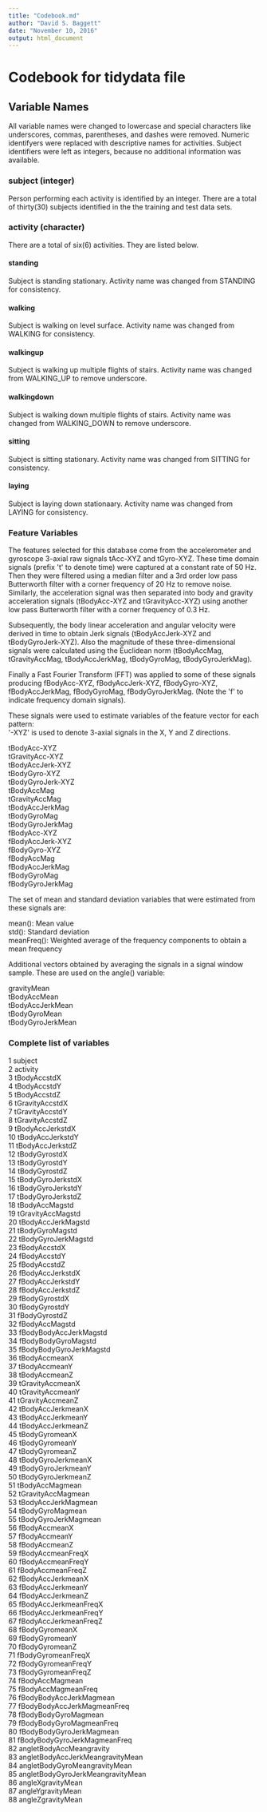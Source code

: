 ```yaml
---
title: "Codebook.md"
author: "David S. Baggett"
date: "November 10, 2016"
output: html_document
---
```


# Codebook for tidydata file

## Variable Names
All variable names were changed to lowercase and special characters like underscores, commas, parentheses, and dashes were removed. Numeric identifyers were replaced with descriptive names for activities.  Subject identifiers were left as integers, because no additional information was available.  

### subject (integer)
  Person performing each activity is identified by an integer.  There are a total of thirty(30) subjects identified in the the training and test data sets.
### activity (character)
  There are a total of six(6) activities.  They are listed below.
#### standing
  Subject is standing stationary.  Activity name was changed from STANDING for consistency.
#### walking
  Subject is walking on level surface.  Activity name was changed from WALKING for consistency.
#### walkingup
  Subject is walking up multiple flights of stairs.  Activity name was changed from WALKING_UP to remove underscore.
#### walkingdown
  Subject is walking down multiple flights of stairs.  Activity name was changed from WALKING_DOWN to remove underscore. 
#### sitting
  Subject is sitting stationary.  Activity name was changed from SITTING for consistency.
#### laying
  Subject is laying down stationaary.  Activity name was changed from LAYING for consistency.

### Feature Variables

The features selected for this database come from the accelerometer and gyroscope 3-axial raw signals tAcc-XYZ and tGyro-XYZ. These time domain signals (prefix 't' to denote time) were captured at a constant rate of 50 Hz. Then they were filtered using a median filter and a 3rd order low pass Butterworth filter with a corner frequency of 20 Hz to remove noise. Similarly, the acceleration signal was then separated into body and gravity acceleration signals (tBodyAcc-XYZ and tGravityAcc-XYZ) using another low pass Butterworth filter with a corner frequency of 0.3 Hz. 

Subsequently, the body linear acceleration and angular velocity were derived in time to obtain Jerk signals (tBodyAccJerk-XYZ and tBodyGyroJerk-XYZ). Also the magnitude of these three-dimensional signals were calculated using the Euclidean norm (tBodyAccMag, tGravityAccMag, tBodyAccJerkMag, tBodyGyroMag, tBodyGyroJerkMag). 

Finally a Fast Fourier Transform (FFT) was applied to some of these signals producing fBodyAcc-XYZ, fBodyAccJerk-XYZ, fBodyGyro-XYZ, fBodyAccJerkMag, fBodyGyroMag, fBodyGyroJerkMag. (Note the 'f' to indicate frequency domain signals). 

These signals were used to estimate variables of the feature vector for each pattern:  
'-XYZ' is used to denote 3-axial signals in the X, Y and Z directions.

tBodyAcc-XYZ  
tGravityAcc-XYZ  
tBodyAccJerk-XYZ  
tBodyGyro-XYZ  
tBodyGyroJerk-XYZ  
tBodyAccMag  
tGravityAccMag  
tBodyAccJerkMag  
tBodyGyroMag  
tBodyGyroJerkMag  
fBodyAcc-XYZ  
fBodyAccJerk-XYZ  
fBodyGyro-XYZ  
fBodyAccMag  
fBodyAccJerkMag  
fBodyGyroMag  
fBodyGyroJerkMag  

The set of mean and standard deviation variables that were estimated from these signals are:   

mean(): Mean value  
std(): Standard deviation  
meanFreq(): Weighted average of the frequency components to obtain a mean frequency  

Additional vectors obtained by averaging the signals in a signal window sample. These are used on the angle() variable:  

gravityMean  
tBodyAccMean  
tBodyAccJerkMean  
tBodyGyroMean  
tBodyGyroJerkMean  

### Complete list of variables  

1 subject  
2 activity  
3 tBodyAccstdX  
4 tBodyAccstdY  
5 tBodyAccstdZ  
6 tGravityAccstdX  
7 tGravityAccstdY  
8 tGravityAccstdZ  
9 tBodyAccJerkstdX  
10 tBodyAccJerkstdY  
11 tBodyAccJerkstdZ  
12 tBodyGyrostdX  
13 tBodyGyrostdY  
14 tBodyGyrostdZ  
15 tBodyGyroJerkstdX  
16 tBodyGyroJerkstdY  
17 tBodyGyroJerkstdZ  
18 tBodyAccMagstd  
19 tGravityAccMagstd  
20 tBodyAccJerkMagstd  
21 tBodyGyroMagstd  
22 tBodyGyroJerkMagstd  
23 fBodyAccstdX  
24 fBodyAccstdY  
25 fBodyAccstdZ  
26 fBodyAccJerkstdX  
27 fBodyAccJerkstdY  
28 fBodyAccJerkstdZ  
29 fBodyGyrostdX  
30 fBodyGyrostdY  
31 fBodyGyrostdZ  
32 fBodyAccMagstd  
33 fBodyBodyAccJerkMagstd  
34 fBodyBodyGyroMagstd  
35 fBodyBodyGyroJerkMagstd  
36 tBodyAccmeanX  
37 tBodyAccmeanY  
38 tBodyAccmeanZ  
39 tGravityAccmeanX  
40 tGravityAccmeanY  
41 tGravityAccmeanZ  
42 tBodyAccJerkmeanX  
43 tBodyAccJerkmeanY  
44 tBodyAccJerkmeanZ  
45 tBodyGyromeanX  
46 tBodyGyromeanY  
47 tBodyGyromeanZ  
48 tBodyGyroJerkmeanX  
49 tBodyGyroJerkmeanY  
50 tBodyGyroJerkmeanZ  
51 tBodyAccMagmean  
52 tGravityAccMagmean  
53 tBodyAccJerkMagmean  
54 tBodyGyroMagmean  
55 tBodyGyroJerkMagmean  
56 fBodyAccmeanX  
57 fBodyAccmeanY  
58 fBodyAccmeanZ  
59 fBodyAccmeanFreqX  
60 fBodyAccmeanFreqY  
61 fBodyAccmeanFreqZ  
62 fBodyAccJerkmeanX  
63 fBodyAccJerkmeanY  
64 fBodyAccJerkmeanZ  
65 fBodyAccJerkmeanFreqX  
66 fBodyAccJerkmeanFreqY  
67 fBodyAccJerkmeanFreqZ  
68 fBodyGyromeanX  
69 fBodyGyromeanY  
70 fBodyGyromeanZ  
71 fBodyGyromeanFreqX  
72 fBodyGyromeanFreqY  
73 fBodyGyromeanFreqZ  
74 fBodyAccMagmean  
75 fBodyAccMagmeanFreq  
76 fBodyBodyAccJerkMagmean  
77 fBodyBodyAccJerkMagmeanFreq  
78 fBodyBodyGyroMagmean  
79 fBodyBodyGyroMagmeanFreq  
80 fBodyBodyGyroJerkMagmean  
81 fBodyBodyGyroJerkMagmeanFreq  
82 angletBodyAccMeangravity  
83 angletBodyAccJerkMeangravityMean  
84 angletBodyGyroMeangravityMean  
85 angletBodyGyroJerkMeangravityMean  
86 angleXgravityMean  
87 angleYgravityMean  
88 angleZgravityMean  